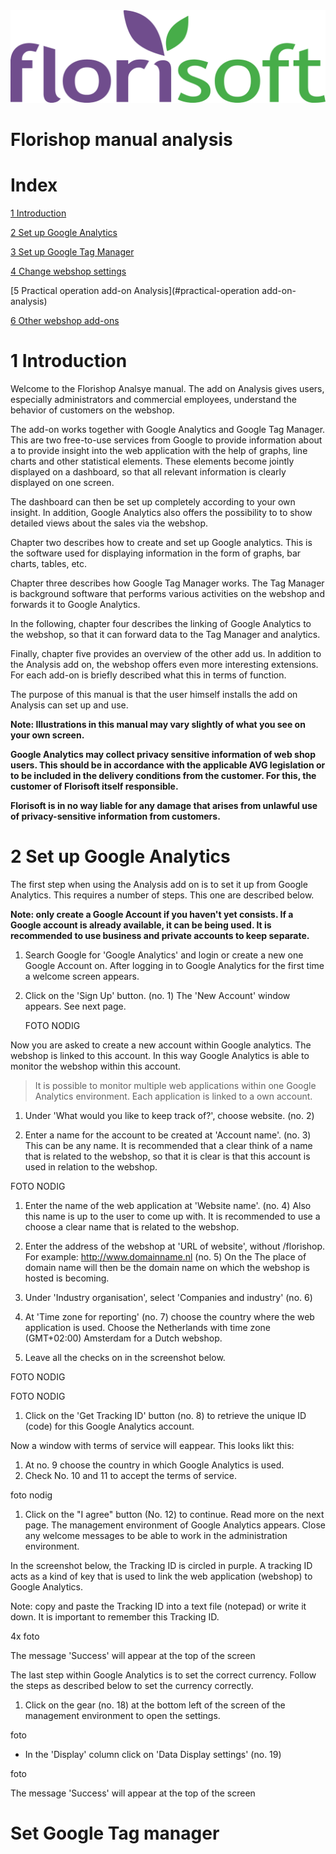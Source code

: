 <img src="../../fslogo.png"/>

# Florishop manual analysis

# Index

[1 Introduction](#introduction)

[2 Set up Google Analytics](#set-up-google-analytics)

[3 Set up Google Tag Manager](#set-up-google-tag-manager)

[4 Change webshop settings](#change-webshop-settings)

[5 Practical operation add-on Analysis](#practical-operation add-on-analysis)

[6 Other webshop add-ons](#other-webshop-add-ons)

# 1 Introduction

Welcome to the Florishop Analsye manual. The add on Analysis gives
users, especially administrators and commercial employees, understand
the behavior of customers on the webshop.

The add-on works together with Google Analytics and Google Tag Manager. This
are two free-to-use services from Google to provide information about a
to provide insight into the web application with the help of graphs,
line charts and other statistical elements. These elements become
jointly displayed on a dashboard, so that all relevant
information is clearly displayed on one screen.

The dashboard can then be set up completely according to your own insight.
In addition, Google Analytics also offers the possibility to
to show detailed views about the sales via the webshop.

Chapter two describes how to create and set up Google
analytics. This is the software used for displaying
information in the form of graphs, bar charts, tables, etc.

Chapter three describes how Google Tag Manager works. The
Tag Manager is background software that performs various activities
on the webshop and forwards it to Google Analytics.

In the following, chapter four describes the linking of Google Analytics to
the webshop, so that it can forward data to the Tag Manager and
analytics.

Finally, chapter five provides an overview of the other
add us. In addition to the Analysis add on, the webshop offers even more interesting
extensions. For each add-on is briefly described what this
in terms of function.

The purpose of this manual is that the user himself installs the add on Analysis
can set up and use.

**Note: Illustrations in this manual may vary slightly
of what you see on your own screen.**

**Google Analytics may collect privacy sensitive information
of web shop users. This should be in accordance with the
applicable AVG legislation or to be included in the delivery conditions
from the customer. For this, the customer of Florisoft itself
responsible.**

**Florisoft is in no way liable for any damage that
arises from unlawful use of privacy-sensitive information
from customers.**

# 2 Set up Google Analytics

The first step when using the Analysis add on is to set it up
from Google Analytics. This requires a number of steps. This one
are described below.

**Note: only create a Google Account if you haven't yet
consists. If a Google account is already available, it can be
being used. It is recommended to use business and private accounts
to keep separate.**

1. Search Google for 'Google Analytics' and login or create a new one
     Google Account on. After logging in to Google Analytics for the first time
     a welcome screen appears.

2. Click on the 'Sign Up' button. (no. 1) The 'New Account' window
     appears. See next page.

     FOTO NODIG

Now you are asked to create a new account within Google
analytics. The webshop is linked to this account. In this way
Google Analytics is able to monitor the webshop within this account.

> It is possible to monitor multiple web applications within one
> Google Analytics environment. Each application is linked to a
> own account.

1. Under 'What would you like to keep track of?', choose website. (no. 2)

2. Enter a name for the account to be created at 'Account name'.
     (no. 3) This can be any name. It is recommended that a clear
     think of a name that is related to the webshop, so that it is clear
     is that this account is used in relation to the webshop.

FOTO NODIG

1. Enter the name of the web application at 'Website name'. (no. 4) Also
     this name is up to the user to come up with. It is recommended to use a
     choose a clear name that is related to the webshop.

2. Enter the address of the webshop at 'URL of website', without
     /florishop. For example: <http://www.domainname.nl> (no. 5) On the
     The place of domain name will then be the domain name on which the webshop is hosted
     is becoming.

3. Under 'Industry organisation', select 'Companies and industry' (no. 6)

4. At 'Time zone for reporting' (no. 7) choose the country where the
     web application is used. Choose the Netherlands with time zone
     (GMT+02:00) Amsterdam for a Dutch webshop.

5. Leave all the checks on in the screenshot below.

FOTO NODIG

FOTO NODIG

1. Click on the 'Get Tracking ID' button (no. 8) to retrieve the unique ID (code) for this Google Analytics account.

Now a window with terms of service will eappear. This looks likt this:
1. At no. 9 choose the country in which Google Analytics is used.
2. Check No. 10 and 11 to accept the terms of service.

foto nodig

1. Click on the "I agree" button (No. 12) to continue. Read more on the next page.
The management environment of Google Analytics appears. Close any welcome messages to be able to work in the administration environment.

In the screenshot below, the Tracking ID is circled in purple. A tracking ID acts as a kind of key that is used to link the web application (webshop) to Google Analytics.

Note: copy and paste the Tracking ID into a text file (notepad) or write it down. It is important to remember this Tracking ID.

4x foto

The message 'Success' will appear at the top of the screen

The last step within Google Analytics is to set the correct currency. Follow the steps as described below to set the currency correctly.

1. Click on the gear (no. 18) at the bottom left of the screen of the management environment to open the settings.

foto

- In the 'Display' column click on 'Data Display settings' (no. 19)

foto

The message 'Success' will appear at the top of the screen

# Set Google Tag manager
